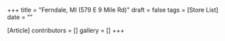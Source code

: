 +++
title = "Ferndale, MI (579 E 9 Mile Rd)"
draft = false
tags = [Store List]
date = ""

[Article]
contributors = []
gallery = []
+++